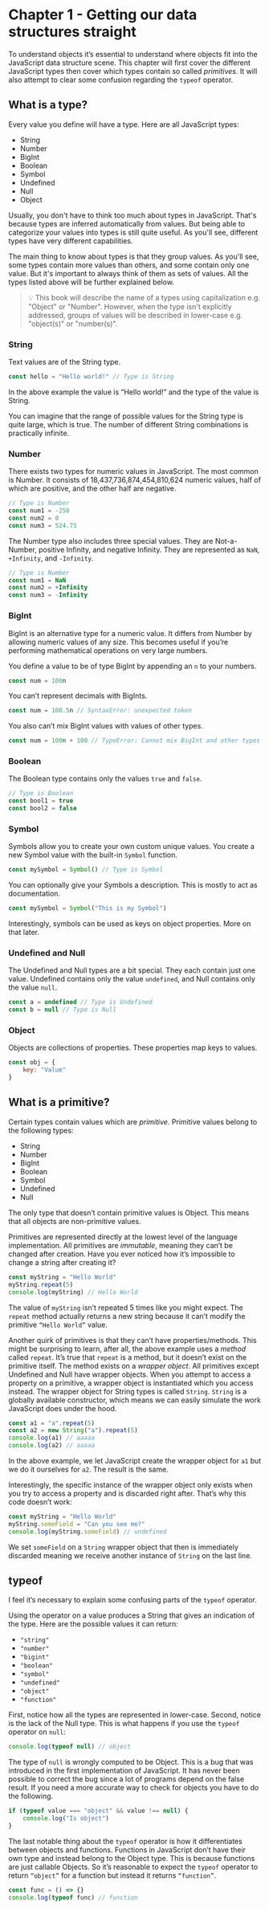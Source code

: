 # Chapter 1 - Getting our data structures straight

To understand objects it’s essential to understand where objects fit into the JavaScript data structure scene. This chapter will first cover the different JavaScript types then cover which types contain so called *primitives*. It will also attempt to clear some confusion regarding the `typeof` operator.

## What is a type?

Every value you define will have a type. Here are all JavaScript types:

- String
- Number
- BigInt
- Boolean
- Symbol
- Undefined
- Null
- Object

Usually, you don't have to think too much about types in JavaScript. That's because types are inferred automatically from values. But being able to categorize your values into types is still quite useful. As you'll see, different types have very different capabilities.

The main thing to know about types is that they group values. As you'll see, some types contain more values than others, and some contain only one value. But it's important to always think of them as sets of values. All the types listed above will be further explained below.

> 💡 This book will describe the name of a types using capitalization e.g. "Object" or "Number". However, when the type isn't explicitly addressed, groups of values will be described in lower-case e.g. "object(s)" or "number(s)".
>

### String

Text values are of the String type.

```js
const hello = "Hello world!" // Type is String
```

In the above example the value is “Hello world!” and the type of the value is String.

You can imagine that the range of possible values for the String type is quite large, which is true. The number of different String combinations is practically infinite.

### Number

There exists two types for numeric values in JavaScript. The most common is Number. It consists of 18,437,736,874,454,810,624 numeric values, half of which are positive, and the other half are negative.

```js
// Type is Number
const num1 = -250
const num2 = 0
const num3 = 524.75
```

The Number type also includes three special values. They are Not-a-Number, positive Infinity, and negative Infinity. They are represented as `NaN`, `+Infinity`, and `-Infinity`.

```js
// Type is Number
const num1 = NaN
const num2 = +Infinity
const num3 = -Infinity
```

### BigInt

BigInt is an alternative type for a numeric value. It differs from Number by allowing numeric values of any size. This becomes useful if you’re performing mathematical operations on very large numbers.

You define a value to be of type BigInt by appending an `n` to your numbers.

```js
const num = 100n
```

You can’t represent decimals with BigInts.

```js
const num = 100.5n // SyntaxError: unexpected token
```

You also can’t mix BigInt values with values of other types.

```js
const num = 100n + 100 // TypeError: Cannot mix BigInt and other types
```

### Boolean

The Boolean type contains only the values `true` and `false`.

```js
// Type is Boolean
const bool1 = true
const bool2 = false
```

### Symbol

Symbols allow you to create your own custom unique values. You create a new Symbol value with the built-in `Symbol` function.

```js
const mySymbol = Symbol() // Type is Symbol
```

You can optionally give your Symbols a description. This is mostly to act as documentation.

```js
const mySymbol = Symbol("This is my Symbol")
```

Interestingly, symbols can be used as keys on object properties. More on that later.

### Undefined and Null

The Undefined and Null types are a bit special. They each contain just one value. Undefined contains only the value `undefined`, and Null contains only the value `null`.

```js
const a = undefined // Type is Undefined
const b = null // Type is Null
```

### Object

Objects are collections of properties. These properties map keys to values. 

```js
const obj = {
	key: "Value"
}
```

## What is a primitive?

Certain types contain values which are *primitive*. Primitive values belong to the following types:

- String
- Number
- BigInt
- Boolean
- Symbol
- Undefined
- Null

The only type that doesn’t contain primitive values is Object. This means that all objects are non-primitive values.

Primitives are represented directly at the lowest level of the language implementation. All primitives are *immutable*, meaning they can’t be changed after creation. Have you ever noticed how it’s impossible to change a string after creating it?

```js
const myString = "Hello World"
myString.repeat(5)
console.log(myString) // Hello World
```

The value of `myString` isn’t repeated 5 times like you might expect. The `repeat` method actually returns a new string because it can’t modify the primitive `“Hello World”` value.

Another quirk of primitives is that they can’t have properties/methods. This might be surprising to learn, after all, the above example uses a *method* called `repeat`. It’s true that `repeat` is a method, but it doesn’t exist on the primitive itself. The method exists on a *wrapper object*.
All primitives except Undefined and Null have wrapper objects. When you attempt to access a property on a primitive, a wrapper object is instantiated which you access instead. The wrapper object for String types is called `String`. `String` is a globally available constructor, which means we can easily simulate the work JavaScript does under the hood. 

```js
const a1 = "a".repeat(5)
const a2 = new String("a").repeat(5)
console.log(a1) // aaaaa
console.log(a2) // aaaaa
```

In the above example, we let JavaScript create the wrapper object for `a1` but we do it ourselves for `a2`. The result is the same.

Interestingly, the specific instance of the wrapper object only exists when you try to access a property and is discarded right after. That’s why this code doesn’t work:

```js
const myString = "Hello World"
myString.someField = "Can you see me?"
console.log(myString.someField) // undefined
```

We set `someField` on a `String` wrapper object that then is immediately discarded meaning we receive another instance of `String` on the last line.

## typeof

I feel it’s necessary to explain some confusing parts of the `typeof` operator.

Using the operator on a value produces a String that gives an indication of the type. Here are the possible values it can return:

- `"string"`
- `"number"`
- `"bigint"`
- `"boolean"`
- `"symbol"`
- `"undefined"`
- `"object"`
- `"function"`

First, notice how all the types are represented in lower-case. Second, notice is the lack of the Null type. This is what happens if you use the `typeof` operator on `null`:

```js
console.log(typeof null) // object
```

The type of `null` is wrongly computed to be Object. This is a bug that was introduced in the first implementation of JavaScript. It has never been possible to correct the bug since a lot of programs depend on the false result. If you need a more accurate way to check for objects you have to do the following.

```js
if (typeof value === "object" && value !== null) {
	console.log("Is object")
}
```

The last notable thing about the `typeof` operator is how it differentiates between objects and functions. Functions in JavaScript don’t have their own type and instead belong to the Object type. This is because functions are just callable Objects. So it’s reasonable to expect the `typeof` operator to return `“object”` for a function but instead it returns `“function”`.

```js
const func = () => {}
console.log(typeof func) // function
```


